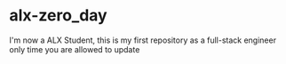 # alx-zero_day
I'm now a ALX Student, this is my first repository as a full-stack engineer
only time you are allowed to update
